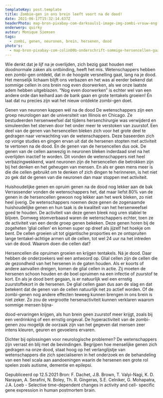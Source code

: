 ```yaml
---
templateKey: post.template
title: Zombie-gen in ons brein leeft voort na de dood!
date: 2021-06-17T15:32:14.637Z
headerPhoto: map-bron-pixabay-com-darksouls1-image-img-zombi-vrouw-eng-jpg-onderschrift-zombi-vrouw-eng
onderwerp: quirky
auteur: Monique Siemsen
tags:
  - zombi, genen, neuronen, brein, hersenen, dood
photo's:
  - map-bron-pixabay-com-colin00b-onderschrift-sommige-hersencellen-gaan-extra-aan-de-slag-na-de-dood-de-genen-van-die-cellen-werken-zelfs-overuren-image-img-neuronen-verbinding-hersencellen-jpg
---
```

Wie denkt dat je lijf na je overlijden, zich bezig gaat houden met doodnormale zaken als
ontbinding, heeft het mis. Wetenschappers hebben een zombi-gen ontdekt, dat in de
hoogste versnelling gaat, lang na je dood.
Het menselijk lichaam blijft ons verbazen en het was al eerder bekend dat sommige cellen
in ons brein nog even doorwerken, als we onze laatste adem hebben uitgeblazen. “Nog
even doorwerken” is echter wel van een andere orde dan keihard aan de bank gaan en
grote tentakels groeien! Én laat dat nu precies zijn wat het nieuw ontdekte zombi-gen doet.

Genen van neuronen kappen wél na de dood
De wetenschappers zijn een groep neurologen aan de universiteit van Illinois en Chicago.
Ze bestudeerden hersenweefsel dat tijdens hersenchirurgie was verwijderd en
simuleerden het sterven door het onder meer te verstoken van zuurstof. Een deel van de
genen van hersencellen bleken zich voor het grote deel te gedragen naar verwachting van
de wetenschappers.
Deze baseerden zich op vorige studies en gingen ervan uit dat de hersenen stopten met
activiteit te vertonen na de dood. En de genen van de hersencellen dus ook. De genen
van de cellen aanwezig in neuronen bleken inderdaad snel na het overlijden inactief te
worden. Dit vonden de wetenschappers niet heel verbazingwekkend, want neuronen zijn
de hersencellen die betrokken zijn bij het denken en het geheugen van mensen. En als er
geen mens meer is die die cellen gebruikt om te denken of zich dingen te herinneren, is
het niet zo gek dat de genen van die neuronen dan maar stoppen met activiteit.

Huishoudelijke genen en opruim genen na de dood nog lekker aan de bak
Verrassender vonden de wetenschappers het, dat maar liefst 80% van de genen in de
hersencellen gewoon nog lekker aan het werk bleken, zo niet heel ijverig. De
wetenschappers noemen deze genen de zogenaamde huishoudelijke genen en hun taak
is de kwaliteit van het hersenweefsel goed te houden. De activiteit van deze genen bleek
nog uren stabiel te blijven.
Domweg stomverbaasd waren de wetenschappers echter, toen ze de activiteit van een
derde groep genen bekeken. Deze genen horen bij de zogeheten ‘glial cellen’ en komen
super op dreef als jijzelf het hoekje om bent. De cellen groeien uit tot gigantische
proporties en ze ontspruiten lange tentakel-achtige armen uit de cellen, tot wel 24 uur na
het intreden van de dood. Waarom doen die cellen dat?

Hersencellen die opruimen groeien en krijgen tentakels. Ná je dood.
Daar hebben de onderzoekers wel een antwoord op. Glial cellen zijn de cellen die de
gezondheid van het hersenen in de gaten houden. Als er koorts of andere aanvallen
dreigen, komen de glial cellen in actie. Zij moeten de hersenen schoon houden en de boel
opruimen na een infectie of zuurstof te kort. En als je dood bent gegaan, is er natuurlijk
wel een ernstig zuurstoftekort in de hersenen. De glial cellen gaan dus aan de slag en dat
betekent dat de genen van de cellen natuurlijk net zo actief worden.
Of de zombi-genen nog andere effecten teweeg kunnen brengen in ons brein is niet zeker.
Zo zou de vergrootte hersenactiviteit kunnen verklaren waarom sommige mensen bijna-

dood-ervaringen krijgen, als hun brein geen zuurstof meer krijgt, zoals bij een verdrinking
of een ernstig ongeval. De hyperactiviteit van de zombi-genen zou mogelijk de oorzaak
zijn van het gegeven dat mensen zeer intens kleuren, geuren en gevoelens ervaren.

Dichter bij oplossingen voor neurologische problemen?
De wetenschappers zijn verrast én blij met de bevindingen. Begrijpen hoe menselijke
genen zich gedragen na onze dood, staat hoog op het verlanglijstje van wetenschappers
die zich specialiseren in het onderzoek en de behandeling van een heel scala aan
aandoeningen waarin de hersenen een grote rol spelen zoals autisme, dementie en
epilepsi.

Gepubliceerd op 12.5.2021
Bron: F. Dachet, J.B. Brown, T. Valyi-Nagi, K. D. Narayan, A. Serafini, N. Boley, Th. R. Gingeras,
S.E. Celniker, G. Mohapatra, J.A. Loeb - Selective time-dependent changes in activity and cell-
specific gene expression in human postmortem brain.